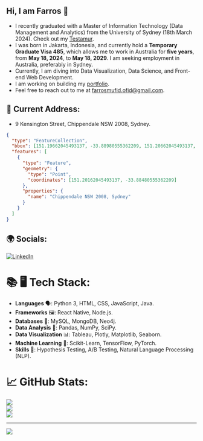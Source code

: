 ## Hi, I am Farros 👋

- I recently graduated with a Master of Information Technology (Data Management and Analytics) from the University of Sydney (18th March 2024). Check out my [Testamur](https://www.myequals.net/r/sharelink/35130fe3-d2e5-4800-9987-a294ce497203/c71d7590-31da-41f7-a8f3-099e79de990d).
- I was born in Jakarta, Indonesia, and currently hold a **Temporary Graduate Visa 485**, which allows me to work in Australia for **five years**, from **May 18, 2024**, to **May 18, 2029**. I am seeking employment in Australia, preferably in Sydney.
- Currently, I am diving into Data Visualization, Data Science, and Front-end Web Development.
- I am working on building my [portfolio](https://farrosmufid.netlify.app/).
- Feel free to reach out to me at farrosmufid.ofid@gmail.com.

## 📍 Current Address:

- 9 Kensington Street, Chippendale NSW 2008, Sydney.

```geojson
{
  "type": "FeatureCollection",
  "bbox": [151.19662045493137, -33.88980555362209, 151.20662045493137, -33.87980555362209],
  "features": [
    {
      "type": "Feature",
      "geometry": {
        "type": "Point",
        "coordinates": [151.20162045493137, -33.88480555362209]
      },
      "properties": {
        "name": "Chippendale NSW 2008, Sydney"
      }
    }
  ]
}


```

  

## 🌍 Socials:
[![LinkedIn](https://img.shields.io/badge/LinkedIn-%230077B5.svg?logo=linkedin&logoColor=white)](https://linkedin.com/in/farros-mufid) 


# 📚 🖥️ Tech Stack:
- **Languages** 🗣️: Python 3, HTML, CSS, JavaScript, Java.
- **Frameworks** 🖼️: React Native, Node.js.
- **Databases** 🐬: MySQL, MongoDB, Neo4j.
- **Data Analysis** 💬: Pandas, NumPy, SciPy.
- **Data Visualization** 📊: Tableau, Plotly, Matplotlib, Seaborn.
- **Machine Learning** 🤖: Scikit-Learn, TensorFlow, PyTorch.
- **Skills** 🧮: Hypothesis Testing, A/B Testing, Natural Language Processing (NLP).

  
# 📈 GitHub Stats:
![](https://github-readme-stats.vercel.app/api?username=farrosmufid&theme=dracula&hide_border=false&include_all_commits=false&count_private=false)<br/>
![](https://github-readme-streak-stats.herokuapp.com/?user=farrosmufid&theme=dracula&hide_border=false)<br/>
![](https://github-readme-stats.vercel.app/api/top-langs/?username=farrosmufid&theme=dracula&hide_border=false&include_all_commits=false&count_private=false&layout=compact)

---
[![](https://visitcount.itsvg.in/api?id=farrosmufid&icon=0&color=0)](https://visitcount.itsvg.in)
